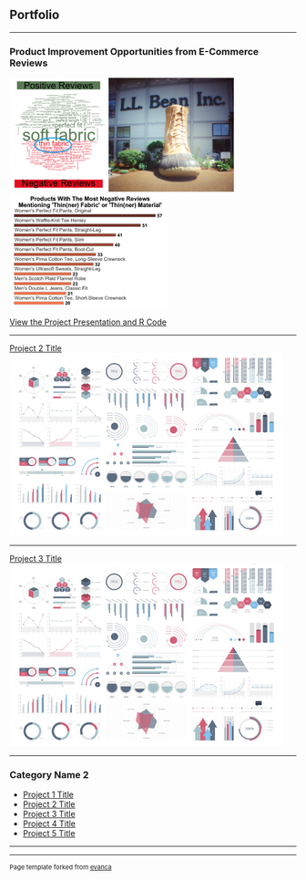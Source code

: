 ## Portfolio

---

### Product Improvement Opportunities from E-Commerce Reviews

<img src="images/PosVsNeg.png" 
     height="200"/>
<img src="images/BeanBoot.png" 
     height="200"/>
<img src="images/ThinFabric_bargraph.png" 
     height="200"/>
     
[View the Project Presentation and R Code](https://github.com/RyanBGoebel/aly6040finalproject)

---
[Project 2 Title](/pdf/sample_presentation.pdf)
<img src="images/dummy_thumbnail.jpg?raw=true"/>

---
[Project 3 Title](http://example.com/)
<img src="images/dummy_thumbnail.jpg?raw=true"/>

---

### Category Name 2

- [Project 1 Title](http://example.com/)
- [Project 2 Title](http://example.com/)
- [Project 3 Title](http://example.com/)
- [Project 4 Title](http://example.com/)
- [Project 5 Title](http://example.com/)

---




---
<p style="font-size:11px">Page template forked from <a href="https://github.com/evanca/quick-portfolio">evanca</a></p>
<!-- Remove above link if you don't want to attibute -->
